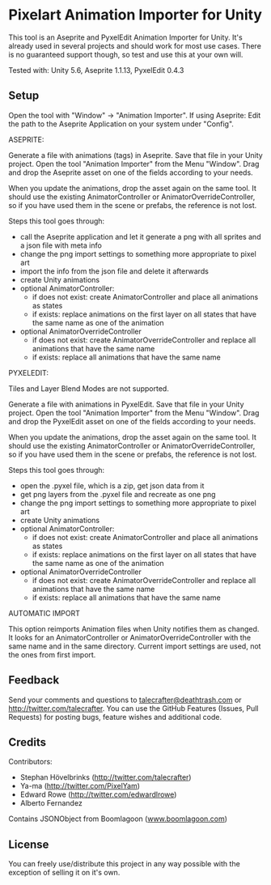 Pixelart Animation Importer for Unity
====

This tool is an Aseprite and PyxelEdit Animation Importer for Unity.
It's already used in several projects and should work for most use cases. There is no guaranteed support though, so test and use this at your own will.

Tested with: Unity 5.6, Aseprite 1.1.13, PyxelEdit 0.4.3


Setup
-----

Open the tool with "Window" -> "Animation Importer".
If using Aseprite: Edit the path to the Aseprite Application on your system under "Config".


ASEPRITE:

Generate a file with animations (tags) in Aseprite.
Save that file in your Unity project.
Open the tool "Animation Importer" from the Menu "Window".
Drag and drop the Aseprite asset on one of the fields according to your needs.

When you update the animations, drop the asset again on the same tool.
It should use the existing AnimatorController or AnimatorOverrideController, so if you have used them in the scene or prefabs, the reference is not lost.

Steps this tool goes through:

- call the Aseprite application and let it generate a png with all sprites and a json file with meta info
- change the png import settings to something more appropriate to pixel art
- import the info from the json file and delete it afterwards
- create Unity animations
- optional AnimatorController:
	- if does not exist: create AnimatorController and place all animations as states
	- if exists: replace animations on the first layer on all states that have the same name as one of the animation
- optional AnimatorOverrideController
	- if does not exist: create AnimatorOverrideController and replace all animations that have the same name
	- if exists: replace all animations that have the same name


PYXELEDIT:

Tiles and Layer Blend Modes are not supported.

Generate a file with animations in PyxelEdit.
Save that file in your Unity project.
Open the tool "Animation Importer" from the Menu "Window".
Drag and drop the PyxelEdit asset on one of the fields according to your needs.

When you update the animations, drop the asset again on the same tool.
It should use the existing AnimatorController or AnimatorOverrideController, so if you have used them in the scene or prefabs, the reference is not lost.

Steps this tool goes through:

- open the .pyxel file, which is a zip, get json data from it
- get png layers from the .pyxel file and recreate as one png
- change the png import settings to something more appropriate to pixel art
- create Unity animations
- optional AnimatorController:
	- if does not exist: create AnimatorController and place all animations as states
	- if exists: replace animations on the first layer on all states that have the same name as one of the animation
- optional AnimatorOverrideController
	- if does not exist: create AnimatorOverrideController and replace all animations that have the same name
	- if exists: replace all animations that have the same name


AUTOMATIC IMPORT

This option reimports Animation files when Unity notifies them as changed. It looks for an AnimatorController or AnimatorOverrideController with the same name and in the same directory. Current import settings are used, not the ones from first import.


Feedback
-----

Send your comments and questions to talecrafter@deathtrash.com or http://twitter.com/talecrafter.
You can use the GitHub Features (Issues, Pull Requests) for posting bugs, feature wishes and additional code.


Credits
-----

Contributors:

- Stephan Hövelbrinks (http://twitter.com/talecrafter)
- Ya-ma (http://twitter.com/PixelYam)
- Edward Rowe (http://twitter.com/edwardlrowe)
- Alberto Fernandez

Contains JSONObject from Boomlagoon (www.boomlagoon.com)


License
-----

You can freely use/distribute this project in any way possible with the exception of selling it on it's own.
